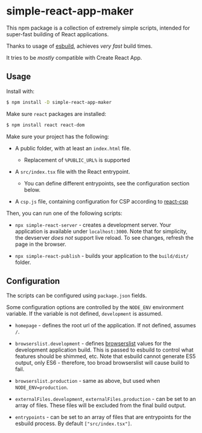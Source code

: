 # simple-react-app-maker

This npm package is a collection of extremely simple scripts, intended for
super-fast building of React applications.

Thanks to usage
of [esbuild](https://esbuild.github.io/), achieves _very fast_ build times.

It tries to be _mostly_ compatible with Create React App. 

## Usage

Install with:

```bash
$ npm install -D simple-react-app-maker
```

Make sure `react` packages are installed:
```bash
$ npm install react react-dom
```

Make sure your project has the following:

- A public folder, with at least an `index.html` file.
    - Replacement of `%PUBLIC_URL%` is supported

- A `src/index.tsx` file with the React entrypoint.
    - You can define different entrypoints, see the configuration section below.

- A `csp.js` file, containing configuration for CSP according to [react-csp](https://www.npmjs.com/package/react-csp)

Then, you can run one of the following scripts:

- `npx simple-react-server` - creates a development server. Your application is available under `localhost:3000`.
    Note that for simplicity, the devserver _does not_ support live reload. To see changes, refresh the page in the browser.

- `npx simple-react-publish` - builds your application to the `build/dist/` folder.

## Configuration

The scripts can be configured using `package.json` fields.

Some configuration options are controlled by the `NODE_ENV` environment variable.
If the variable is not defined, `development` is assumed.

- `homepage` - defines the root url of the application. If not defined, assumes `/`.

- `browserslist.development` - defines [browserslist]() values for the development application build.
    This is passed to esbuild to control what features should be shimmed, etc. Note that esbuild cannot
    generate ES5 output, only ES6 - therefore, too broad browserslist will cause build to fail.

- `browserslist.production` - same as above, but used when `NODE_ENV=production`.

- `externalFiles.development`, `externalFiles.production` - can be set to an array of files. These files
    will be excluded from the final build output.

- `entrypoints` - can be set to an array of files that are entrypoints for the esbuild process. By default `["src/index.tsx"]`.

